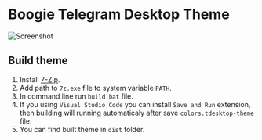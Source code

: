 # Boogie Telegram Desktop Theme

![Screenshot](https://preview.ibb.co/j6yAF7/Screenshot.png)

## Build theme

1. Install [7-Zip](http://www.7-zip.org/).
2. Add path to `7z.exe` file to system variable `PATH`.
3. In command line run `build.bat` file.
4. If you using `Visual Studio Code` you can install `Save and Run` extension, then building will running automaticaly after save `colors.tdesktop-theme` file.
5. You can find built theme in `dist` folder.